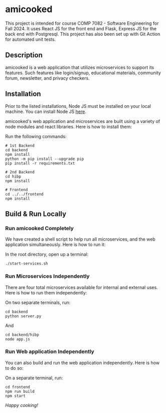 # amicooked

This project is intended for course COMP 7082 - Software Engineering for Fall 2024. It uses React JS for the front end and Flask, Express JS for the back end with Postgresql. This project has also been set up with Git Action for automated unit tests.

## Description
amicooked is a web application that utilizes microservices to support its features. Such features like login/signup, educational materials, community forum, newsletter, and privacy checkers.

## Installation
Prior to the listed installations, Node JS must be installed on your local machine. You can install Node JS [here](https://nodejs.org/en/).

amicooked's web application and microservices are built using a variety of node modules and react libraries. Here is how to install them:

Run the following commands:
```
# 1st Backend
cd backend
npm install
python -m pip install --upgrade pip
pip install -r requirements.txt

# 2nd Backend
cd hibp
npm install

# Frontend
cd ../../frontend
npm install
```


## Build & Run Locally

### Run amicooked Completely
We have created a shell script to help run all microservices, and the web application simultaneously. Here is how to run it:

In the root directory, open up a terminal:
```
./start-services.sh
```

### Run Microservices Independently
There are four total microservices available for internal and external uses. Here is how to run them independently:

On two separate terminals, run: 

```
cd backend
python server.py
```
And

```
cd backend/hibp
node app.js
```

### Run Web application Independently
You can also build and run the web application independently. Here is how to do so:

On a separate terminal, run:

```
cd frontend
npm run build
npm start
```

*Happy cooking!*
